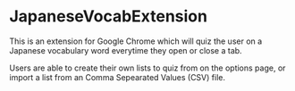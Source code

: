 JapaneseVocabExtension
======================

This is an extension for Google Chrome which will quiz the user on a Japanese vocabulary word everytime they open or close a tab.

Users are able to create their own lists to quiz from on the options page, or import a list from an Comma Sepearated Values (CSV) file.
